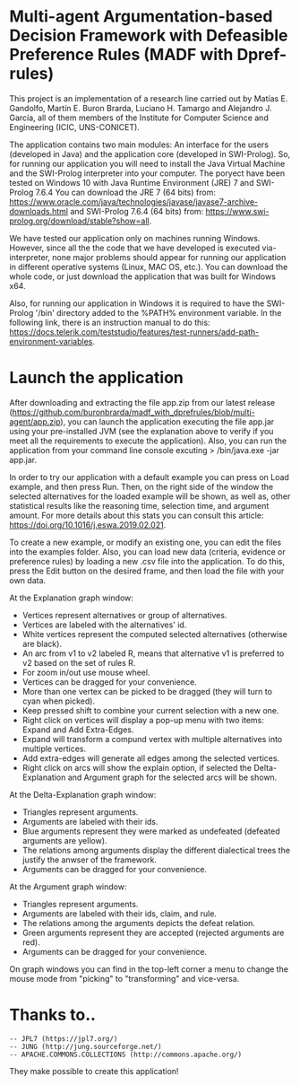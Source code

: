 # Multi-agent Argumentation-based Decision Framework with Defeasible Preference Rules (MADF with Dpref-rules)

This project is an implementation of a research line carried out by Matías E. Gandolfo, Martín E. Buron Brarda, Luciano H. Tamargo and Alejandro J. García, all of them members of the Institute for Computer Science and Engineering (ICIC, UNS-CONICET).

The application contains two main modules: An interface for the users (developed in Java) and the application core (developed in SWI-Prolog). So, for running our application you will need to install the Java Virtual Machine and the SWI-Prolog interpreter into your computer. The poryect have been tested on Windows 10 with Java Runtime Environment (JRE) 7 and SWI-Prolog 7.6.4 You can download the JRE 7 (64 bits) from: https://www.oracle.com/java/technologies/javase/javase7-archive-downloads.html and SWI-Prolog 7.6.4 (64 bits) from: https://www.swi-prolog.org/download/stable?show=all.

We have tested our application only on machines running Windows. However, since all the the code that we have developed is executed via-interpreter, none major problems should appear for running our application in different operative systems (Linux, MAC OS, etc.). You can download the whole code, or just download the application that was built for Windows x64.

Also, for running our application in Windows it is required to have the SWI-Prolog '/bin' directory added to the %PATH% environment variable. In the following link, there is an instruction manual to do this: https://docs.telerik.com/teststudio/features/test-runners/add-path-environment-variables.


# Launch the application

After downloading and extracting the file app.zip from our latest release (https://github.com/buronbrarda/madf_with_dprefrules/blob/multi-agent/app.zip), you can launch the application executing the file app.jar using your pre-installed JVM (see the explanation above to verify if you meet all the requirements to execute the application). Also, you can run the application from your command line console excuting > <JRE7 PATH>/bin/java.exe -jar app.jar.

In order to try our application with a default example you can press on Load example, and then press Run. Then, on the right side of the window the selected alternatives for the loaded example will be shown, as well as, other statistical results like the reasoning time, selection time, and argument amount. For more details about this stats you can consult this article: https://doi.org/10.1016/j.eswa.2019.02.021.

To create a new example, or modify an existing one, you can edit the files into the examples folder. Also, you can load new data (criteria, evidence or preference rules) by loading a new .csv file into the application. To do this, press the Edit button on the desired frame, and then load the file with your own data.

At the Explanation graph window:
- Vertices represent alternatives or group of alternatives. 
- Vertices are labeled with the alternatives' id.
- White vertices represent the computed selected alternatives (otherwise are black).
- An arc from v1 to v2 labeled R, means that alternative v1 is preferred to v2 based on the set of rules R.
- For zoom in/out use mouse wheel.
- Vertices can be dragged for your convenience. 
- More than one vertex can be picked to be dragged (they will turn to cyan when picked).
- Keep pressed shift to combine your current selection with a new one.
- Right click on vertices will display a pop-up menu with two items: Expand and Add Extra-Edges.
- Expand will transform a compund vertex with multiple alternatives into multiple vertices.
- Add extra-edges will generate all edges among the selected vertices.
- Right click on arcs will show the explain option, if selected the Delta-Explanation and Argument graph for the selected arcs will be shown.

At the Delta-Explanation graph window:
- Triangles represent arguments.
- Arguments are labeled with their ids.
- Blue arguments represent they were marked as undefeated (defeated arguments are yellow).
- The relations among arguments display the different dialectical trees the justify the anwser of the framework.
- Arguments can be dragged for your convenience.

At the Argument graph window:
- Triangles represent arguments.
- Arguments are labeled with their ids, claim, and rule.
- The relations among the arguments depicts the defeat relation.
- Green arguments represent they are accepted (rejected arguments are red).
- Arguments can be dragged for your convenience.

On graph windows you can find in the top-left corner a menu to change the mouse mode from "picking" to "transforming" and vice-versa.


# Thanks to..

	-- JPL7 (https://jpl7.org/)
	-- JUNG (http://jung.sourceforge.net/)
	-- APACHE.COMMONS.COLLECTIONS (http://commons.apache.org/)
	
They make possible to create this application!
